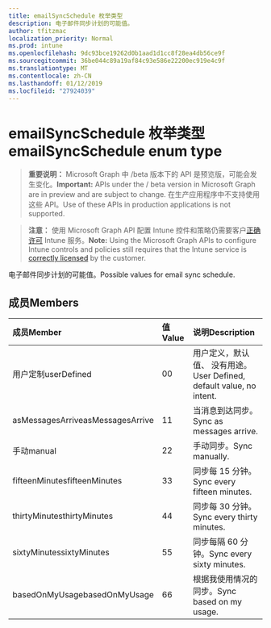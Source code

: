 ```yaml
---
title: emailSyncSchedule 枚举类型
description: 电子邮件同步计划的可能值。
author: tfitzmac
localization_priority: Normal
ms.prod: intune
ms.openlocfilehash: 9dc93bce19262d0b1aad1d1cc8f28ea4db56ce9f
ms.sourcegitcommit: 36be044c89a19af84c93e586e22200ec919e4c9f
ms.translationtype: MT
ms.contentlocale: zh-CN
ms.lasthandoff: 01/12/2019
ms.locfileid: "27924039"
---
```

# <a name="emailsyncschedule-enum-type"></a><span data-ttu-id="fca4c-103">emailSyncSchedule 枚举类型</span><span class="sxs-lookup"><span data-stu-id="fca4c-103">emailSyncSchedule enum type</span></span>

> <span data-ttu-id="fca4c-104">**重要说明：** Microsoft Graph 中 /beta 版本下的 API 是预览版，可能会发生变化。</span><span class="sxs-lookup"><span data-stu-id="fca4c-104">**Important:** APIs under the / beta version in Microsoft Graph are in preview and are subject to change.</span></span> <span data-ttu-id="fca4c-105">在生产应用程序中不支持使用这些 API。</span><span class="sxs-lookup"><span data-stu-id="fca4c-105">Use of these APIs in production applications is not supported.</span></span>

> <span data-ttu-id="fca4c-106">**注意：** 使用 Microsoft Graph API 配置 Intune 控件和策略仍需要客户[正确许可](https://go.microsoft.com/fwlink/?linkid=839381) Intune 服务。</span><span class="sxs-lookup"><span data-stu-id="fca4c-106">**Note:** Using the Microsoft Graph APIs to configure Intune controls and policies still requires that the Intune service is [correctly licensed](https://go.microsoft.com/fwlink/?linkid=839381) by the customer.</span></span>

<span data-ttu-id="fca4c-107">电子邮件同步计划的可能值。</span><span class="sxs-lookup"><span data-stu-id="fca4c-107">Possible values for email sync schedule.</span></span>
## <a name="members"></a><span data-ttu-id="fca4c-108">成员</span><span class="sxs-lookup"><span data-stu-id="fca4c-108">Members</span></span>
|<span data-ttu-id="fca4c-109">成员</span><span class="sxs-lookup"><span data-stu-id="fca4c-109">Member</span></span>|<span data-ttu-id="fca4c-110">值</span><span class="sxs-lookup"><span data-stu-id="fca4c-110">Value</span></span>|<span data-ttu-id="fca4c-111">说明</span><span class="sxs-lookup"><span data-stu-id="fca4c-111">Description</span></span>|
|:---|:---|:---|
|<span data-ttu-id="fca4c-112">用户定制</span><span class="sxs-lookup"><span data-stu-id="fca4c-112">userDefined</span></span>|<span data-ttu-id="fca4c-113">0</span><span class="sxs-lookup"><span data-stu-id="fca4c-113">0</span></span>|<span data-ttu-id="fca4c-114">用户定义，默认值、 没有用途。</span><span class="sxs-lookup"><span data-stu-id="fca4c-114">User Defined, default value, no intent.</span></span>|
|<span data-ttu-id="fca4c-115">asMessagesArrive</span><span class="sxs-lookup"><span data-stu-id="fca4c-115">asMessagesArrive</span></span>|<span data-ttu-id="fca4c-116">1</span><span class="sxs-lookup"><span data-stu-id="fca4c-116">1</span></span>|<span data-ttu-id="fca4c-117">当消息到达同步。</span><span class="sxs-lookup"><span data-stu-id="fca4c-117">Sync as messages arrive.</span></span>|
|<span data-ttu-id="fca4c-118">手动</span><span class="sxs-lookup"><span data-stu-id="fca4c-118">manual</span></span>|<span data-ttu-id="fca4c-119">2</span><span class="sxs-lookup"><span data-stu-id="fca4c-119">2</span></span>|<span data-ttu-id="fca4c-120">手动同步。</span><span class="sxs-lookup"><span data-stu-id="fca4c-120">Sync manually.</span></span>|
|<span data-ttu-id="fca4c-121">fifteenMinutes</span><span class="sxs-lookup"><span data-stu-id="fca4c-121">fifteenMinutes</span></span>|<span data-ttu-id="fca4c-122">3</span><span class="sxs-lookup"><span data-stu-id="fca4c-122">3</span></span>|<span data-ttu-id="fca4c-123">同步每 15 分钟。</span><span class="sxs-lookup"><span data-stu-id="fca4c-123">Sync every fifteen minutes.</span></span>|
|<span data-ttu-id="fca4c-124">thirtyMinutes</span><span class="sxs-lookup"><span data-stu-id="fca4c-124">thirtyMinutes</span></span>|<span data-ttu-id="fca4c-125">4</span><span class="sxs-lookup"><span data-stu-id="fca4c-125">4</span></span>|<span data-ttu-id="fca4c-126">同步每 30 分钟。</span><span class="sxs-lookup"><span data-stu-id="fca4c-126">Sync every thirty minutes.</span></span>|
|<span data-ttu-id="fca4c-127">sixtyMinutes</span><span class="sxs-lookup"><span data-stu-id="fca4c-127">sixtyMinutes</span></span>|<span data-ttu-id="fca4c-128">5</span><span class="sxs-lookup"><span data-stu-id="fca4c-128">5</span></span>|<span data-ttu-id="fca4c-129">同步每隔 60 分钟。</span><span class="sxs-lookup"><span data-stu-id="fca4c-129">Sync every sixty minutes.</span></span>|
|<span data-ttu-id="fca4c-130">basedOnMyUsage</span><span class="sxs-lookup"><span data-stu-id="fca4c-130">basedOnMyUsage</span></span>|<span data-ttu-id="fca4c-131">6</span><span class="sxs-lookup"><span data-stu-id="fca4c-131">6</span></span>|<span data-ttu-id="fca4c-132">根据我使用情况的同步。</span><span class="sxs-lookup"><span data-stu-id="fca4c-132">Sync based on my usage.</span></span>|





